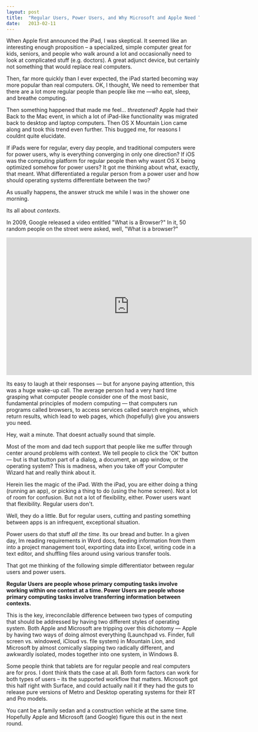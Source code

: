 ```yaml
---
layout: post
title:  "Regular Users, Power Users, and Why Microsoft and Apple Need Two Operating Systems"
date:   2013-02-11
---
```


When Apple first announced the iPad, I was skeptical. It seemed like an interesting enough proposition – a specialized, simple computer great for kids, seniors, and people who walk around a lot and occasionally need to look at complicated stuff (e.g. doctors). A great adjunct device, but certainly not something that would replace real computers.

Then, far more quickly than I ever expected, the iPad started becoming way more popular than real computers. OK, I thought, We need to remember that there are a lot more regular people than people like me —who eat, sleep, and breathe computing.

Then something happened that made me feel…  *threatened*? Apple had their Back to the Mac event, in which a lot of iPad-like functionality was migrated back to desktop and laptop computers. Then OS X Mountain Lion came along and took this trend even further. This bugged me, for reasons I couldnt quite elucidate.

If iPads were for regular, every day people, and traditional computers were for power users, why is everything converging in only one direction? If iOS was the computing platform for regular people then why wasnt OS X being optimized somehow for power users? It got me thinking about what, exactly, that meant. What differentiated a regular person from a power user and how should operating systems differentiate between the two?

As usually happens, the answer struck me while I was in the shower one morning.

Its all about *contexts*.

In 2009, Google released a video entitled "What is a Browser?" In it, 50 random people on the street were asked, well, "What is a browser?"

<iframe src="https://www.youtube.com/embed/o4MwTvtyrUQ?ecver=2" width="640" height="360" frameborder="0" allowfullscreen></iframe>

Its easy to laugh at their responses — but for anyone paying attention, this was a huge wake-up call. The average person had a very hard time grasping what computer people consider one of the most basic, fundamental principles of modern computing — that computers run programs called browsers, to access services called search engines, which return results, which lead to web pages, which (hopefully) give you answers you need.

Hey, wait a minute. That doesnt actually sound that simple.

Most of the mom and dad tech support that people like me suffer through center around problems with context. We tell people to click the 'OK' button — but is that button part of a dialog, a document, an app window, or the operating system? This is madness, when you take off your Computer Wizard hat and really think about it.

Herein lies the magic of the iPad. With the iPad, you are either doing a thing (running an app), or picking a thing to do (using the home screen). Not a lot of room for confusion. But not a lot of flexibility, either. Power users want that flexibility. Regular users don't.

Well, they do a little. But for regular users, cutting and pasting something between apps is an infrequent, exceptional situation.

Power users do that stuff *all the time*. Its our bread and butter. In a given day, Im reading requirements in Word docs, feeding information from them into a project management tool, exporting data into Excel, writing code in a text editor, and shuffling files around using various transfer tools.

That got me thinking of the following simple differentiator between regular users and power users.

**Regular Users are people whose primary computing tasks involve working within one context at a time. Power Users are people whose primary computing tasks involve transferring information between contexts.**

This is the key, irreconcilable difference between two types of computing that should be addressed by having two different styles of operating system. Both Apple and Microsoft are tripping over this dichotomy — Apple by having two ways of doing almost everything (Launchpad vs. Finder, full screen vs. windowed, iCloud vs. file system) in Mountain Lion, and Microsoft by almost comically slapping two radically different, and awkwardly isolated, modes together into one system, in Windows 8.

Some people think that tablets are for regular people and real computers are for pros. I dont think thats the case at all. Both form factors can work for both types of users – its the supported workflow that matters. Microsoft got this half right with Surface, and could actually nail it if they had the guts to release pure versions of Metro and Desktop operating systems for their RT and Pro models.

You cant be a family sedan and a construction vehicle at the same time. Hopefully Apple and Microsoft (and Google) figure this out in the next round.

